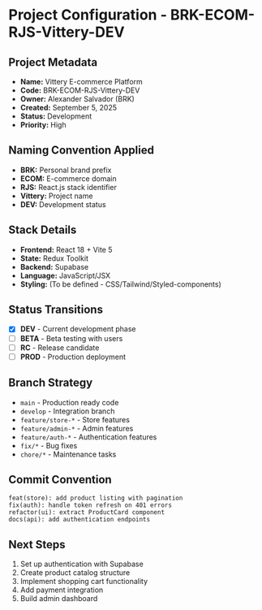# Project Configuration - BRK-ECOM-RJS-Vittery-DEV

## Project Metadata
- **Name:** Vittery E-commerce Platform
- **Code:** BRK-ECOM-RJS-Vittery-DEV
- **Owner:** Alexander Salvador (BRK)
- **Created:** September 5, 2025
- **Status:** Development
- **Priority:** High

## Naming Convention Applied
- **BRK:** Personal brand prefix
- **ECOM:** E-commerce domain
- **RJS:** React.js stack identifier
- **Vittery:** Project name
- **DEV:** Development status

## Stack Details
- **Frontend:** React 18 + Vite 5
- **State:** Redux Toolkit
- **Backend:** Supabase
- **Language:** JavaScript/JSX
- **Styling:** (To be defined - CSS/Tailwind/Styled-components)

## Status Transitions
- [x] **DEV** - Current development phase
- [ ] **BETA** - Beta testing with users
- [ ] **RC** - Release candidate
- [ ] **PROD** - Production deployment

## Branch Strategy
- `main` - Production ready code
- `develop` - Integration branch
- `feature/store-*` - Store features
- `feature/admin-*` - Admin features
- `feature/auth-*` - Authentication features
- `fix/*` - Bug fixes
- `chore/*` - Maintenance tasks

## Commit Convention
```
feat(store): add product listing with pagination
fix(auth): handle token refresh on 401 errors  
refactor(ui): extract ProductCard component
docs(api): add authentication endpoints
```

## Next Steps
1. Set up authentication with Supabase
2. Create product catalog structure
3. Implement shopping cart functionality
4. Add payment integration
5. Build admin dashboard

